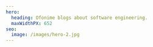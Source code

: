 ```yaml
---
hero:
  heading: Ofonime blogs about software engineering.
  maxWidthPX: 652
seo:
  image: /images/hero-2.jpg
---
```

